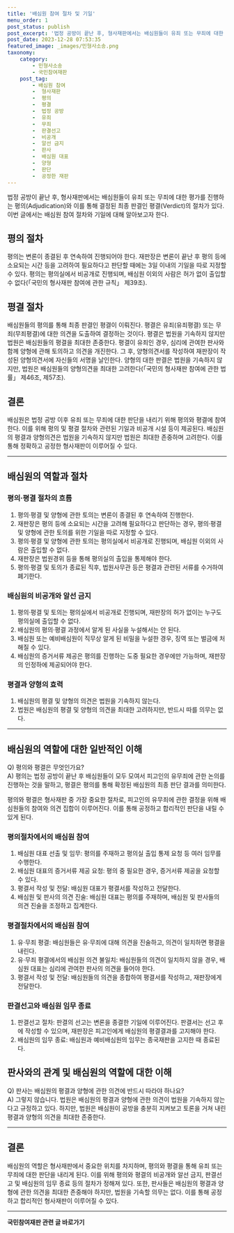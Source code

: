 ```yaml
---
title: '배심원 참여 절차 및 기일'
menu_order: 1
post_status: publish
post_excerpt: '법정 공방이 끝난 후, 형사재판에서는 배심원들이 유죄 또는 무죄에 대한 평가를 진행하는 평의 Adjudication 와 이를 통해 결정된 최종 판결인 평결 Verdict 의 절차가 있다. 이번 글에서는 배심원 참여 절차와 기일에 대해 알아보고자 한다.'
post_date: 2023-12-28 07:53:35
featured_image: _images/민형사소송.png
taxonomy:
    category:
        - 민형사소송
        - 국민참여재판
    post_tag:
        - 배심원 참여
        -  형사재판
        -  평의
        -  평결
        -  법정 공방
        -  유죄
        -  무죄
        -  판결선고
        -  비공개
        -  알선 금지
        -  판사
        -  배심원 대표
        -  양형
        -  판단
        -  공정한 재판
---
```



법정 공방이 끝난 후, 형사재판에서는 배심원들이 유죄 또는 무죄에 대한 평가를 진행하는 평의(Adjudication)와 이를 통해 결정된 최종 판결인 평결(Verdict)의 절차가 있다. 이번 글에서는 배심원 참여 절차와 기일에 대해 알아보고자 한다.

## 평의 절차

평의는 변론이 종결된 후 연속하여 진행되어야 한다. 재판장은 변론이 끝난 후 평의 등에 소요되는 시간 등을 고려하여 필요하다고 판단할 때에는 3일 이내의 기일을 따로 지정할 수 있다. 평의는 평의실에서 비공개로 진행되며, 배심원 이외의 사람은 허가 없이 출입할 수 없다(「국민의 형사재판 참여에 관한 규칙」 제39조).

## 평결 절차

배심원들의 평의를 통해 최종 판결인 평결이 이뤄진다. 평결은 유죄(유죄평결) 또는 무죄(무죄평결)에 대한 의견을 도출하여 결정하는 것이다. 평결은 법원을 기속하지 않지만 법원은 배심원들의 평결을 최대한 존중한다. 평결이 유죄인 경우, 심리에 관여한 판사와 함께 양형에 관해 토의하고 의견을 개진한다. 그 후, 양형의견서를 작성하여 재판장이 작성된 양형의견서에 자신들의 서명을 날인한다. 양형의 대한 판결은 법원을 기속하지 않지만, 법원은 배심원들의 양형의견을 최대한 고려한다(「국민의 형사재판 참여에 관한 법률」 제46조, 제57조).

  
## 결론

배심원은 법정 공방 이후 유죄 또는 무죄에 대한 판단을 내리기 위해 평의와 평결에 참여한다. 이를 위해 평의 및 평결 절차와 관련된 기일과 비공개 시설 등이 제공된다. 배심원의 평결과 양형의견은 법원을 기속하지 않지만 법원은 최대한 존중하며 고려한다. 이를 통해 정확하고 공정한 형사재판이 이루어질 수 있다.

---

## 배심원의 역할과 절차

### 평의·평결 절차의 흐름

1. 평의·평결 및 양형에 관한 토의는 변론이 종결된 후 연속하여 진행한다.
2. 재판장은 평의 등에 소요되는 시간을 고려해 필요하다고 판단하는 경우, 평의·평결 및 양형에 관한 토의를 위한 기일을 따로 지정할 수 있다.
3. 평의·평결 및 양형에 관한 토의는 평의실에서 비공개로 진행되며, 배심원 이외의 사람은 출입할 수 없다.
4. 재판장은 법원경위 등을 통해 평의실의 출입을 통제해야 한다.
5. 평의·평결 및 토의가 종료된 직후, 법원사무관 등은 평결과 관련된 서류를 수거하여 폐기한다.

### 배심원의 비공개와 알선 금지

1. 평의·평결 및 토의는 평의실에서 비공개로 진행되며, 재판장의 허가 없이는 누구도 평의실에 출입할 수 없다.
2. 배심원의 평의·평결 과정에서 알게 된 사실을 누설해서는 안 된다.
3. 배심원 또는 예비배심원이 직무상 알게 된 비밀을 누설한 경우, 징역 또는 벌금에 처해질 수 있다.
4. 배심원의 증거서류 제공은 평의를 진행하는 도중 필요한 경우에만 가능하며, 재판장의 인정하에 제공되어야 한다.

### 평결과 양형의 효력

1. 배심원의 평결 및 양형의 의견은 법원을 기속하지 않는다.
2. 법원은 배심원의 평결 및 양형의 의견을 최대한 고려하지만, 반드시 따를 의무는 없다.

---

## 배심원의 역할에 대한 일반적인 이해

Q) 평의와 평결은 무엇인가요?  
A) 평의는 법정 공방이 끝난 후 배심원들이 모두 모여서 피고인의 유무죄에 관한 논의를 진행하는 것을 말하고, 평결은 평의를 통해 확정된 배심원의 최종 판단 결과를 의미한다.

평의와 평결은 형사재판 중 가장 중요한 절차로, 피고인의 유무죄에 관한 결정을 위해 배심원들의 참여와 의견 집합이 이루어진다. 이를 통해 공정하고 합리적인 판단을 내릴 수 있게 된다.

### 평의절차에서의 배심원 참여

1. 배심원 대표 선출 및 임무: 평의를 주재하고 평의실 출입 통제 요청 등 여러 임무를 수행한다.
2. 배심원 대표의 증거서류 제공 요청: 평의 중 필요한 경우, 증거서류 제공을 요청할 수 있다.
3. 평결서 작성 및 전달: 배심원 대표가 평결서를 작성하고 전달한다.
4. 배심원 및 판사의 의견 진술: 배심원 대표는 평의를 주재하며, 배심원 및 판사들의 의견 진술을 조정하고 집계한다.

### 평결절차에서의 배심원 참여

1. 유·무죄 평결: 배심원들은 유·무죄에 대해 의견을 진술하고, 의견이 일치하면 평결을 내린다.
2. 유·무죄 평결에서의 배심원 의견 불일치: 배심원들의 의견이 일치하지 않을 경우, 배심원 대표는 심리에 관여한 판사의 의견을 들어야 한다.
3. 평결서 작성 및 전달: 배심원들의 의견을 종합하여 평결서를 작성하고, 재판장에게 전달한다.

### 판결선고와 배심원 임무 종료

1. 판결선고 절차: 판결의 선고는 변론을 종결한 기일에 이루어진다. 판결서는 선고 후에 작성할 수 있으며, 재판장은 피고인에게 배심원의 평결결과를 고지해야 한다.
2. 배심원의 임무 종료: 배심원과 예비배심원의 임무는 종국재판을 고지한 때 종료된다.

## 판사와의 관계 및 배심원의 역할에 대한 이해

Q) 판사는 배심원의 평결과 양형에 관한 의견에 반드시 따라야 하나요?  
A) 그렇지 않습니다. 법원은 배심원의 평결과 양형에 관한 의견이 법원을 기속하지 않는다고 규정하고 있다. 하지만, 법원은 배심원이 공방을 충분히 지켜보고 토론을 거쳐 내린 평결과 양형의 의견을 최대한 존중한다.

---
## 결론

배심원의 역할은 형사재판에서 중요한 위치를 차지하며, 평의와 평결을 통해 유죄 또는 무죄에 대한 판단을 내리게 된다. 이를 위해 평의와 평결의 비공개와 알선 금지, 판결선고 및 배심원의 임무 종료 등의 절차가 정해져 있다. 또한, 판사들은 배심원의 평결과 양형에 관한 의견을 최대한 존중해야 하지만, 법원을 기속할 의무는 없다. 이를 통해 공정하고 합리적인 형사재판이 이루어질 수 있다.

<!-- wp:separator -->
<hr class="wp-block-separator has-alpha-channel-opacity"/>
<!-- /wp:separator -->

<!-- wp:group {"backgroundColor":"base","layout":{"type":"constrained"}} -->
<div class="wp-block-group has-base-background-color has-background"><!-- wp:paragraph {"align":"center","fontSize":"medium"} -->
<p class="has-text-align-center has-large-font-size"><strong>국민참여재판 관련 글 바로가기</strong></p>
<!-- /wp:paragraph -->


<!-- wp:latest-posts
{"categories":[{"id":15305,"count":19,"description":"","link":"https://uknowlaw.com/category/%ea%b5%ad%eb%af%bc%ec%b0%b8%ec%97%ac%ec%9e%ac%ed%8c%90/","name":"국민참여재판","slug":"국민참여재판","taxonomy":"category","parent":0,"meta":[],"_links":{"self":[{"href":"https://uknowlaw.com/wp-json/wp/v2/categories/15305"}],"collection":[{"href":"https://uknowlaw.com/wp-json/wp/v2/categories"}],"about":[{"href":"https://uknowlaw.com/wp-json/wp/v2/taxonomies/category"}],"wp:post_type":[{"href":"https://uknowlaw.com/wp-json/wp/v2/posts?categories=15305"}],"curies":[{"name":"wp","href":"https://api.w.org/{rel}","templated":true}]}}],"postsToShow":100,"excerptLength":28,"postLayout":"grid","columns":2,"featuredImageAlign":"left","featuredImageSizeSlug":"large","fontSize":"small"} /--></div>
<!-- /wp:group -->